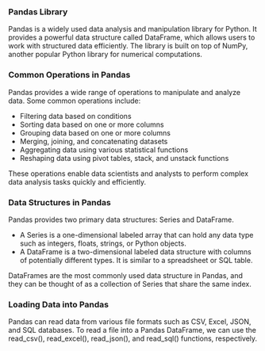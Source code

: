 ### Pandas Library

Pandas is a widely used data analysis and manipulation library for Python. It provides a powerful data structure called DataFrame, which allows users to work with structured data efficiently. The library is built on top of NumPy, another popular Python library for numerical computations.

### Common Operations in Pandas

Pandas provides a wide range of operations to manipulate and analyze data. Some common operations include:

- Filtering data based on conditions
- Sorting data based on one or more columns
- Grouping data based on one or more columns
- Merging, joining, and concatenating datasets
- Aggregating data using various statistical functions
- Reshaping data using pivot tables, stack, and unstack functions

These operations enable data scientists and analysts to perform complex data analysis tasks quickly and efficiently.

### Data Structures in Pandas

Pandas provides two primary data structures: Series and DataFrame. 

- A Series is a one-dimensional labeled array that can hold any data type such as integers, floats, strings, or Python objects. 
- A DataFrame is a two-dimensional labeled data structure with columns of potentially different types. It is similar to a spreadsheet or SQL table.

DataFrames are the most commonly used data structure in Pandas, and they can be thought of as a collection of Series that share the same index.

### Loading Data into Pandas

Pandas can read data from various file formats such as CSV, Excel, JSON, and SQL databases. To read a file into a Pandas DataFrame, we can use the read_csv(), read_excel(), read_json(), and read_sql() functions, respectively. 
